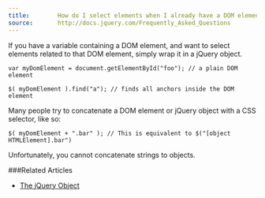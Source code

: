 ```yaml
---
title:        How do I select elements when I already have a DOM element?
source:       http://docs.jquery.com/Frequently_Asked_Questions
---
```


If you have a variable containing a DOM element, and want to select elements related to that DOM element, simply wrap it in a jQuery object.

```
var myDomElement = document.getElementById("foo"); // a plain DOM element

$( myDomElement ).find("a"); // finds all anchors inside the DOM element
```

Many people try to concatenate a DOM element or jQuery object with a CSS selector, like so:

```
$( myDomElement + ".bar" ); // This is equivalent to $("[object HTMLElement].bar")
```

Unfortunately, you cannot concatenate strings to objects.

###Related Articles

* [The jQuery Object](/using-jquery-core/jquery-object/)
